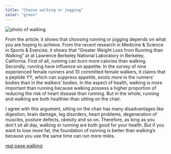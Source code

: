 ```yaml
---
title: "Choose walking or jogging"
color: "green"
---
```

<img src="/web1-sp/img/walking.jpg" alt="photo of walking" class="photo-walking">
<div class="context">
    <p>From the article, it shows that choosing running or jogging depends on what you are hoping to achieve. From the recent     research in Medicine & Science in Sports & Exercise, it shows that “Greater Weight Loss from Running than Walking” at at       Lawrence Berkeley National Laboratory in Berkeley, California. First of all, running can burn more calories than walking.     Secondly, running have influence on appetite. In the survey of nine experienced female runners and 10 committed female         walkers, it claims that a peptide YY, which can suppress appetite, exists more in the runners’ bodies than in the walkers’     bodies. In the aspect of health, walking is more important than running because walking possess a higher proportion of         reducing the risk of heart disease than running. But in the whole, running and walking are both healthier than sitting on     the chair.</P>
  <p>I agree with this argument, sitting on the chair has many disadvantages like digestion, brain damage, leg disorders,       heart problems, degeneration of muscles, posture defects, obesity and so on. Therefore, as long as you don't sit all day,     walking or running are both good for your health. But if you want to lose more fat, the foundation of running is better than   walking’s because you use the same time can run more miles.</p>
</div>

[real page walking](https://well.blogs.nytimes.com/2013/05/29/is-it-better-to-walk-or-run/)

